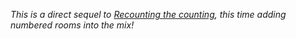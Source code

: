 *This is a direct sequel to [Recounting the counting](https://logic-masters.de/Raetselportal/Raetsel/zeigen.php?id=000LL7), this time adding numbered rooms into the mix!*